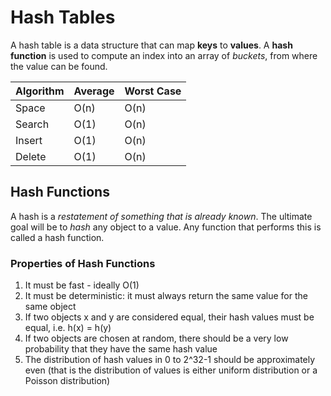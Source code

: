 # Hash Tables

A hash table is a data structure that can map **keys** to **values**. A **hash function** is used to compute an index into an array of
*buckets*, from where the value can be found.


Algorithm |  Average     | Worst Case
---- | ----- | ----
Space   |     O(n)          | O(n)
Search   |     O(1)          | O(n)
Insert   |     O(1)          | O(n)
Delete   |     O(1)          | O(n)

## Hash Functions

A hash is a *restatement of something that is already known*. The ultimate goal will be to *hash* any object to a value. Any function
that performs this is called a hash function.

### Properties of Hash Functions

1. It must be fast - ideally O(1)
2. It must be deterministic: it must always return the same value for the same object
3. If two objects x and y are considered equal, their hash values must be equal, i.e. h(x) = h(y)
4. If two objects are chosen at random, there should be a very low probability that they have the same hash value
5. The distribution of hash values in 0 to 2^32-1 should be approximately even (that is the distribution of values
is either uniform distribution or a Poisson distribution)


